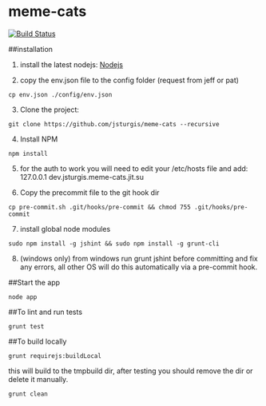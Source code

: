 meme-cats
===============

[![Build Status](https://secure.travis-ci.org/jsturgis/meme-cats.png)](http://travis-ci.org/jsturgis/meme-cats)

##installation

1. install the latest nodejs:
    [Nodejs](http://nodejs.org/ "Nodejs")

2. copy the env.json file to the config folder (request from jeff or pat)

```shell
cp env.json ./config/env.json
```

3. Clone the project:
```shell
git clone https://github.com/jsturgis/meme-cats --recursive
```

4. Install NPM
```shell
npm install
```

5. for the auth to work you will need to edit your /etc/hosts file and add:
    127.0.0.1   dev.jsturgis.meme-cats.jit.su

6. Copy the precommit file to the git hook dir
```shell
cp pre-commit.sh .git/hooks/pre-commit && chmod 755 .git/hooks/pre-commit
```

7. install global node modules
```shell
sudo npm install -g jshint && sudo npm install -g grunt-cli
```

8. (windows only) from windows run grunt jshint before committing and fix any errors, all other OS will do this automatically via a pre-commit hook.

##Start the app
```shell
node app
```

##To lint and run tests
```shell
grunt test
```

##To build locally
```shell
grunt requirejs:buildLocal
```

this will build to the tmpbuild dir, after testing you should remove the dir or delete it manually.
```shell
grunt clean
```